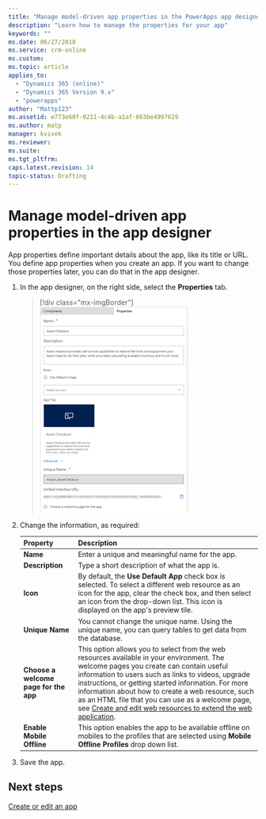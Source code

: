 ```yaml
---
title: "Manage model-driven app properties in the PowerApps app designer | MicrosoftDocs"
description: "Learn how to manage the properties for your app"
keywords: ""
ms.date: 06/27/2018
ms.service: crm-online
ms.custom:
ms.topic: article
applies_to:
  - "Dynamics 365 (online)"
  - "Dynamics 365 Version 9.x"
  - "powerapps"
author: "Mattp123"
ms.assetid: e773e60f-0211-4c4b-a1af-663be4997629
ms.author: matp
manager: kvivek
ms.reviewer:
ms.suite:
ms.tgt_pltfrm:
caps.latest.revision: 14
topic-status: Drafting
---
```


# Manage model-driven app properties in the app designer

App properties define important details about the app, like its title or URL. You define app properties when you create an app. If you want to change those properties later, you can do that in the app designer.

1.  In the app designer, on the right side, select the **Properties** tab.

    > [!div class="mx-imgBorder"]
    > ![App designer Properties pane](media/app-designer-properties-tab.png "App designer Properties pane")

2.  Change the information, as required:

    |Property|Description|
    |--------------|-----------------|
    |**Name**|Enter a unique and meaningful name for the app.|
    |**Description**|Type a short description of what the app is.|
    |**Icon**|By default, the **Use Default App** check box is selected. To select a different web resource as an icon for the app, clear the check box, and then select an icon from the drop-down list. This icon is displayed on the app's preview tile.|
    |**Unique Name**| You cannot change the unique name. Using the unique name, you can query tables to get data from the database.|
    |**Choose a welcome page for the app**|This option allows you to select from the web resources available in your environment. The welcome pages you create can contain useful information to users such as links to videos, upgrade instructions, or getting started information. For more information about how to create a web resource, such as an HTML file that you can use as a welcome page, see [Create and edit web resources to extend the web application](create-edit-web-resources.md).|
    |**Enable Mobile Offline**|This option enables the app to be available offline on mobiles to the profiles that are selected using **Mobile Offline Profiles** drop down list.|

3.  Save the app.

## Next steps
 [Create or edit an app](create-edit-app.md)
